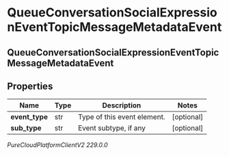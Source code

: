 # QueueConversationSocialExpressionEventTopicMessageMetadataEvent

## QueueConversationSocialExpressionEventTopicMessageMetadataEvent

## Properties

|Name | Type | Description | Notes|
|------------ | ------------- | ------------- | -------------|
| **event_type** | str | Type of this event element. | [optional] |
| **sub_type** | str | Event subtype, if any | [optional] |



_PureCloudPlatformClientV2 229.0.0_
